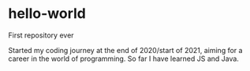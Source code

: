 # hello-world
First repository ever

Started my coding journey at the end of 2020/start of 2021, aiming for a career in the world of programming. So far I have learned JS and Java.
